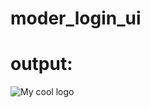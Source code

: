 # moder_login_ui
# output:
<img src="/https://github.com/mabdula2004/modern_login_ui/blob/main/output/login.png" alt="My cool logo"/>
